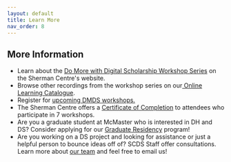 ```yaml
---
layout: default
title: Learn More
nav_order: 8
---
```


## More Information

- Learn about the [Do More with Digital Scholarship Workshop Series](https://scds.ca/events/dmds/) on the Sherman Centre's website. 
- Browse other recordings from the workshop series on our[ Online Learning Catalogue](https://scds.ca/searchable-online-learning/). 
- Register for [upcoming DMDS workshops.](https://libcal.mcmaster.ca/calendar/scds?cid=7565&t=g&d=0000-00-00&cal=7565&ct=33823&inc=0)
- The Sherman Centre offers a [Certificate of Completion](https://scds.ca/certificate-program/) to attendees who participate in 7 workshops. 
- Are you a graduate student at McMaster who is interested in DH and DS? Consider applying for our [Graduate Residency](https://scds.ca/projects/graduate-residents/) program!
- Are you working on a DS project and looking for assistance or just a helpful person to bounce ideas off of? SCDS Staff offer consultations. Learn more about [our team](https://scds.ca/team/) and feel free to email us!
